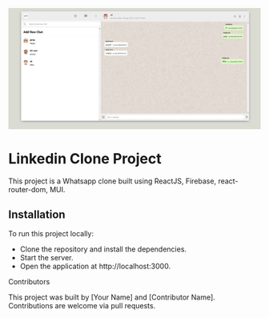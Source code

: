 ![alt text](https://github.com/haseeb196/whatsapp-clone/blob/master/public/whatsapp-logo.png)
# Linkedin Clone Project

This project is a Whatsapp clone built using ReactJS, Firebase, react-router-dom, MUI.

## Installation

To run this project locally:

- Clone the repository and install the dependencies.
- Start the server.
- Open the application at http://localhost:3000.

Contributors

This project was built by [Your Name] and [Contributor Name]. Contributions are welcome via pull requests.
